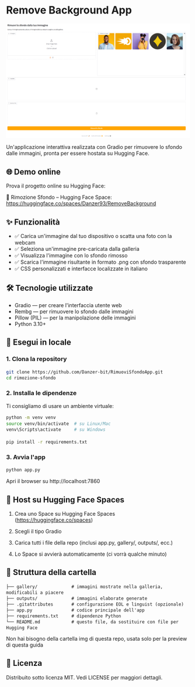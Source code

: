# Remove Background App

![Anteprima dell'app](./img/appview.png)

Un'applicazione interattiva realizzata con Gradio per rimuovere lo sfondo dalle immagini, pronta per essere hostata su Hugging Face.

## 🌐 Demo online

Prova il progetto online su Hugging Face:

🔗 Rimozione Sfondo – Hugging Face Space: https://huggingface.co/spaces/Danzer93/RemoveBackground

## ✨ Funzionalità

- ✅ Carica un'immagine dal tuo dispositivo o scatta una foto con la webcam
- ✅ Seleziona un'immagine pre-caricata dalla galleria
- ✅ Visualizza l'immagine con lo sfondo rimosso
- ✅ Scarica l'immagine risultante in formato .png con sfondo trasparente
- ✅ CSS personalizzati e interfacce localizzate in italiano

## 🛠️ Tecnologie utilizzate

- Gradio — per creare l'interfaccia utente web
- Rembg — per rimuovere lo sfondo dalle immagini
- Pillow (PIL) — per la manipolazione delle immagini
- Python 3.10+

## 🧪 Esegui in locale

### 1. Clona la repository

```bash
git clone https://github.com/Danzer-bit/RimuoviSfondoApp.git
cd rimozione-sfondo
 ```

### 2. Installa le dipendenze

Ti consigliamo di usare un ambiente virtuale:
```bash
python -m venv venv
source venv/bin/activate  # su Linux/Mac
venv\Scripts\activate     # su Windows

pip install -r requirements.txt
 ```

### 3. Avvia l'app
```bash
python app.py
```
Apri il browser su http://localhost:7860

## 🚀 Host su Hugging Face Spaces

1. Crea uno Space su Hugging Face Spaces (https://huggingface.co/spaces)
2. Scegli il tipo Gradio
3. Carica tutti i file della repo (inclusi app.py, gallery/, outputs/, ecc.)


5. Lo Space si avvierà automaticamente (ci vorrà qualche minuto)

## 📁 Struttura della cartella

```text
├── gallery/             # immagini mostrate nella galleria, modificabili a piacere
├── outputs/             # immagini elaborate generate
├── .gitattributes       # configurazione EOL e linguist (opzionale)
├── app.py               # codice principale dell'app
├── requirements.txt     # dipendenze Python
└── README.md            # questo file, da sostituire con file per Hugging Face
```

Non hai bisogno della cartella img di questa repo, usata solo per la preview di questa guida


## 📄 Licenza

Distribuito sotto licenza MIT. Vedi LICENSE per maggiori dettagli.
